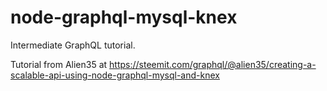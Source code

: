 # node-graphql-mysql-knex
Intermediate GraphQL tutorial.

Tutorial from Alien35 at https://steemit.com/graphql/@alien35/creating-a-scalable-api-using-node-graphql-mysql-and-knex
